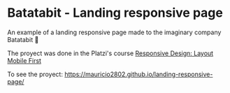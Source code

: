# Batatabit - Landing responsive page
An example of a landing responsive page made to the imaginary company Batatabit 🥔

The proyect was done in the Platzi's course [Responsive Design: Layout Mobile First](https://platzi.com/clases/mobile-first/)

To see the proyect: https://mauricio2802.github.io/landing-responsive-page/
